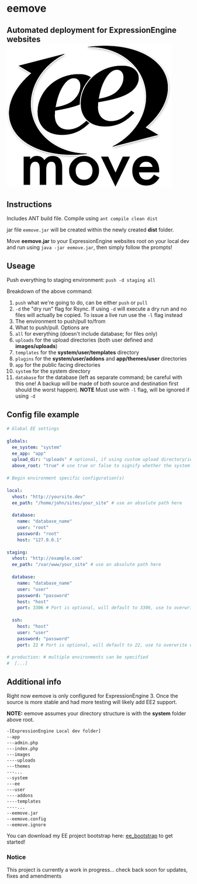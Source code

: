 # eemove
Automated deployment for ExpressionEngine websites
![alt text][logo]
---

## Instructions
Includes ANT build file. Compile using `ant compile clean dist`

jar file `eemove.jar` will be created within the newly created **dist** folder.

Move **eemove.jar** to your ExpressionEngine websites root on your local dev and run using `java -jar eemove.jar`, then simply follow the prompts!

## Useage
Push everything to staging environment: `push -d staging all`

Breakdown of the above command:

1. `push` what we're going to do, can be either `push` or `pull`
2. `-d` the "dry run" flag for Rsync. If using `-d` will execute a dry run and no files will actually be copied. To issue a live run use the `-l` flag instead
3. The environment to push/pull to/from
4. What to push/pull. Options are
  1. `all` for everything (doesn't include database; for files only)
  2. `uploads` for the upload directories (both user defined and **images/uploads**)
  3. `templates` for the **system/user/templates** directory
  4. `plugins` for the **system/user/addons** and **app/themes/user** directories
  5. `app` for the public facing directories
  6. `system` for the system directory
  7. `database` for the database (left as separate command; be careful with this one! A backup will be made of both source and destination first should the worst happen). **NOTE** Must use with `-l` flag, will be ignored if using `-d`

## Config file example

```yaml
# Global EE settings

globals:
  ee_system: "system"
  ee_app: "app"
  upload_dir: "uploads" # optional, if using custom upload directory/ies
  above_root: "true" # use true or false to signify whether the system folder is above root or not

# Begin environment specific configuration(s)

local:
  vhost: "http://yoursite.dev"
  ee_path: "/home/john/sites/your_site" # use an absolute path here

  database:
    name: "database_name"
    user: "root"
    password: "root"
    host: "127.0.0.1"

staging:
  vhost: "http://example.com"
  ee_path: "/var/www/your_site" # use an absolute path here

  database:
    name: "database_name"
    user: "user"
    password: "password"
    host: "host"
    port: 3306 # Port is optional, will default to 3306, use to overwrite default

  ssh:
    host: "host"
    user: "user"
    password: "password"
    port: 22 # Port is optional, will default to 22, use to overwrite default

# production: # multiple environments can be specified
#  [...]
```

## Additional info
Right now eemove is only configured for ExpressionEngine 3. Once the source is more stable and had more testing will likely add EE2 support.

**NOTE:** eemove assumes your directory structure is with the **system** folder above root.

```
-[ExpressionEngine Local dev folder]
--app
---admin.php
---index.php
---images
----uploads
---themes
---...
--system
---ee
---user
----addons
----templates
----...
--eemove.jar
--eemove.config
--eemove.ignore

```

You can download my EE project bootstrap here: [ee_bootstrap](https://github.com/sparkison/ee_bootstrap) to get started!

### Notice

This project is currently a work in progress... check back soon for updates, fixes and amendments

[logo]: https://github.com/sparkison/eemove/blob/master/eemove.jpg "eemove logo"
